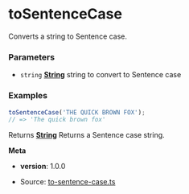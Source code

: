 <!-- Generated by documentation.js. Update this documentation by updating the source code. -->

# toSentenceCase

Converts a string to Sentence case.

### Parameters

*   `string` **[String][1]** string to convert to Sentence case

### Examples

```javascript
toSentenceCase('THE QUICK BROWN FOX');
// => 'The quick brown fox'
```

Returns **[String][1]** Returns a Sentence case string.

**Meta**

*   **version**: 1.0.0

[1]: https://developer.mozilla.org/docs/Web/JavaScript/Reference/Global_Objects/String


* Source: [to-sentence-case.ts](https://github.com/iamdevlinph/common-utils-pkg/blob/main/src/to-sentence-case/to-sentence-case.ts#L14-L17)
